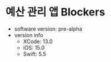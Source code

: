 # 예산 관리 앱 Blockers
- software version: pre-alpha
- version info
	- XCode: 13.0
	- iOS: 15.0
	- Swift: 5.5
